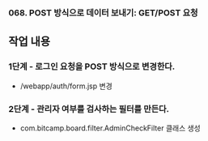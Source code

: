 ### 068. POST 방식으로 데이터 보내기: GET/POST 요청

## 작업 내용

### 1단계 - 로그인 요청을 POST 방식으로 변경한다.

- /webapp/auth/form.jsp 변경
  
### 2단계 - 관리자 여부를 검사하는 필터를 만든다.

- com.bitcamp.board.filter.AdminCheckFilter 클래스 생성